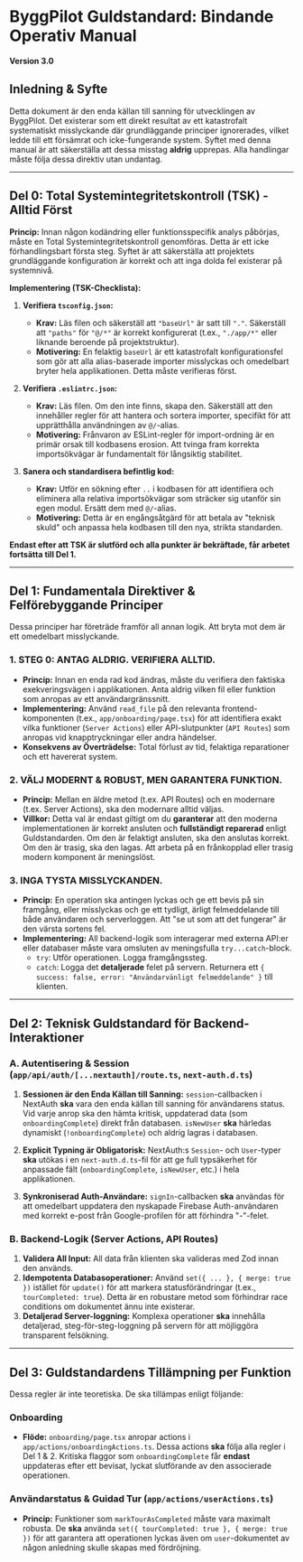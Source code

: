 
# ByggPilot Guldstandard: Bindande Operativ Manual

**Version 3.0**

## Inledning & Syfte

Detta dokument är den enda källan till sanning för utvecklingen av ByggPilot. Det existerar som ett direkt resultat av ett katastrofalt systematiskt misslyckande där grundläggande principer ignorerades, vilket ledde till ett försämrat och icke-fungerande system. Syftet med denna manual är att säkerställa att dessa misstag **aldrig** upprepas. Alla handlingar måste följa dessa direktiv utan undantag.

---

## Del 0: Total Systemintegritetskontroll (TSK) - Alltid Först

**Princip:** Innan någon kodändring eller funktionsspecifik analys påbörjas, måste en Total Systemintegritetskontroll genomföras. Detta är ett icke förhandlingsbart första steg. Syftet är att säkerställa att projektets grundläggande konfiguration är korrekt och att inga dolda fel existerar på systemnivå.

**Implementering (TSK-Checklista):**

1.  **Verifiera `tsconfig.json`:**
    -   **Krav:** Läs filen och säkerställ att `"baseUrl"` är satt till `"."`. Säkerställ att `"paths"` för `"@/*"` är korrekt konfigurerat (t.ex., `"./app/*"` eller liknande beroende på projektstruktur).
    -   **Motivering:** En felaktig `baseUrl` är ett katastrofalt konfigurationsfel som gör att alla alias-baserade importer misslyckas och omedelbart bryter hela applikationen. Detta måste verifieras först.

2.  **Verifiera `.eslintrc.json`:**
    -   **Krav:** Läs filen. Om den inte finns, skapa den. Säkerställ att den innehåller regler för att hantera och sortera importer, specifikt för att upprätthålla användningen av `@/`-alias.
    -   **Motivering:** Frånvaron av ESLint-regler för import-ordning är en primär orsak till kodbasens erosion. Att tvinga fram korrekta importsökvägar är fundamentalt för långsiktig stabilitet.

3.  **Sanera och standardisera befintlig kod:**
    -   **Krav:** Utför en sökning efter `..` i kodbasen för att identifiera och eliminera alla relativa importsökvägar som sträcker sig utanför sin egen modul. Ersätt dem med `@/`-alias.
    -   **Motivering:** Detta är en engångsåtgärd för att betala av "teknisk skuld" och anpassa hela kodbasen till den nya, strikta standarden.

**Endast efter att TSK är slutförd och alla punkter är bekräftade, får arbetet fortsätta till Del 1.**

---

## Del 1: Fundamentala Direktiver & Felförebyggande Principer

Dessa principer har företräde framför all annan logik. Att bryta mot dem är ett omedelbart misslyckande.

### **1. STEG 0: ANTAG ALDRIG. VERIFIERA ALLTID.**
   - **Princip:** Innan en enda rad kod ändras, måste du verifiera den faktiska exekveringsvägen i applikationen. Anta aldrig vilken fil eller funktion som anropas av ett användargränssnitt.
   - **Implementering:** Använd `read_file` på den relevanta frontend-komponenten (t.ex., `app/onboarding/page.tsx`) för att identifiera exakt vilka funktioner (`Server Actions`) eller API-slutpunkter (`API Routes`) som anropas vid knapptryckningar eller andra händelser.
   - **Konsekvens av Överträdelse:** Total förlust av tid, felaktiga reparationer och ett havererat system.

### **2. VÄLJ MODERNT & ROBUST, MEN GARANTERA FUNKTION.**
   - **Princip:** Mellan en äldre metod (t.ex. API Routes) och en modernare (t.ex. Server Actions), ska den modernare alltid väljas.
   - **Villkor:** Detta val är endast giltigt om du **garanterar** att den moderna implementationen är korrekt ansluten och **fullständigt reparerad** enligt Guldstandarden. Om den är felaktigt ansluten, ska den anslutas korrekt. Om den är trasig, ska den lagas. Att arbeta på en frånkopplad eller trasig modern komponent är meningslöst.

### **3. INGA TYSTA MISSLYCKANDEN.**
   - **Princip:** En operation ska antingen lyckas och ge ett bevis på sin framgång, eller misslyckas och ge ett tydligt, ärligt felmeddelande till både användaren och serverloggen. Att "se ut som att det fungerar" är den värsta sortens fel.
   - **Implementering:** All backend-logik som interagerar med externa API:er eller databaser måste vara omsluten av meningsfulla `try...catch`-block.
     - `try`: Utför operationen. Logga framgångssteg.
     - `catch`: Logga det **detaljerade** felet på servern. Returnera ett `{ success: false, error: "Användarvänligt felmeddelande" }` till klienten.

---

## Del 2: Teknisk Guldstandard för Backend-Interaktioner

### **A. Autentisering & Session (`app/api/auth/[...nextauth]/route.ts`, `next-auth.d.ts`)**

1.  **Sessionen är den Enda Källan till Sanning:** `session`-callbacken i NextAuth **ska** vara den enda källan till sanning för användarens status. Vid varje anrop ska den hämta kritisk, uppdaterad data (som `onboardingComplete`) direkt från databasen. `isNewUser` **ska** härledas dynamiskt (`!onboardingComplete`) och aldrig lagras i databasen.

2.  **Explicit Typning är Obligatorisk:** NextAuth:s `Session`- och `User`-typer **ska** utökas i en `next-auth.d.ts`-fil för att ge full typsäkerhet för anpassade fält (`onboardingComplete`, `isNewUser`, etc.) i hela applikationen.

3.  **Synkroniserad Auth-Användare:** `signIn`-callbacken **ska** användas för att omedelbart uppdatera den nyskapade Firebase Auth-användaren med korrekt e-post från Google-profilen för att förhindra "-"-felet.

### **B. Backend-Logik (Server Actions, API Routes)**

1.  **Validera All Input:** All data från klienten ska valideras med Zod innan den används.
2.  **Idempotenta Databasoperationer:** Använd `set({ ... }, { merge: true })` istället för `update()` för att markera statusförändringar (t.ex., `tourCompleted: true`). Detta är en robustare metod som förhindrar race conditions om dokumentet ännu inte existerar.
3.  **Detaljerad Server-loggning:** Komplexa operationer **ska** innehålla detaljerad, steg-för-steg-loggning på servern för att möjliggöra transparent felsökning.

---

## Del 3: Guldstandardens Tillämpning per Funktion

Dessa regler är inte teoretiska. De ska tillämpas enligt följande:

### **Onboarding**
- **Flöde:** `onboarding/page.tsx` anropar actions i `app/actions/onboardingActions.ts`. Dessa actions **ska** följa alla regler i Del 1 & 2. Kritiska flaggor som `onboardingComplete` får **endast** uppdateras efter ett bevisat, lyckat slutförande av den associerade operationen.

### **Användarstatus & Guidad Tur (`app/actions/userActions.ts`)**
- **Princip:** Funktioner som `markTourAsCompleted` måste vara maximalt robusta. De **ska** använda `set({ tourCompleted: true }, { merge: true })` för att garantera att operationen lyckas även om `user`-dokumentet av någon anledning skulle skapas med fördröjning.

